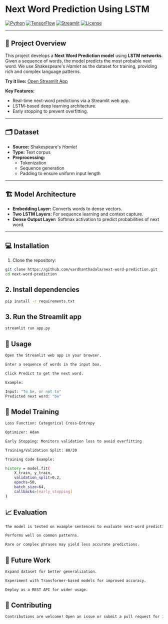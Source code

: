 # Next Word Prediction Using LSTM

[![Python](https://img.shields.io/badge/Python-3.10-blue)](https://www.python.org/)
[![TensorFlow](https://img.shields.io/badge/TensorFlow-2.x-orange)](https://www.tensorflow.org/)
[![Streamlit](https://img.shields.io/badge/Streamlit-1.28-brightgreen)](https://streamlit.io/)
[![License](https://img.shields.io/badge/License-MIT-green)](LICENSE)

---

## 🚀 Project Overview
This project develops a **Next Word Prediction model** using **LSTM networks**.  
Given a sequence of words, the model predicts the most probable next word. We use Shakespeare's *Hamlet* as the dataset for training, providing rich and complex language patterns.

**Try it live:** [Open Streamlit App](https://your-live-app-link)

**Key Features:**
- Real-time next-word predictions via a Streamlit web app.
- LSTM-based deep learning architecture.
- Early stopping to prevent overfitting.

---

## 🗂 Dataset
- **Source:** Shakespeare's *Hamlet*
- **Type:** Text corpus
- **Preprocessing:** 
  - Tokenization
  - Sequence generation
  - Padding to ensure uniform input length

---

## 🏗 Model Architecture
- **Embedding Layer:** Converts words to dense vectors.
- **Two LSTM Layers:** For sequence learning and context capture.
- **Dense Output Layer:** Softmax activation to predict probabilities of next word.

---

## 💻 Installation
1. Clone the repository:
```bash
git clone https://github.com/vardhanthadala/next-word-prediction.git
cd next-word-prediction
```
## 2. Install dependencies
```bash
pip install -r requirements.txt

```
## 3. Run the Streamlit app
```bash
streamlit run app.py

```
## 🎯 Usage
```bash
Open the Streamlit web app in your browser.

Enter a sequence of words in the input box.

Click Predict to get the next word.

Example:

Input: "To be, or not to"
Predicted next word: "be"
```
## 🧠 Model Training
```bash
Loss Function: Categorical Cross-Entropy

Optimizer: Adam

Early Stopping: Monitors validation loss to avoid overfitting

Training/Validation Split: 80/20

Training Code Example:

history = model.fit(
    X_train, y_train,
    validation_split=0.2,
    epochs=50,
    batch_size=64,
    callbacks=[early_stopping]
)
```
## 📈 Evaluation
```bash
The model is tested on example sentences to evaluate next-word prediction accuracy.

Performs well on common patterns.

Rare or complex phrases may yield less accurate predictions.
```
## 🔮 Future Work
```bash
Expand dataset for better generalization.

Experiment with Transformer-based models for improved accuracy.

Deploy as a REST API for wider usage.
```
## 🤝 Contributing
```bash
Contributions are welcome! Open an issue or submit a pull request for improvements or bug fixes.
```
